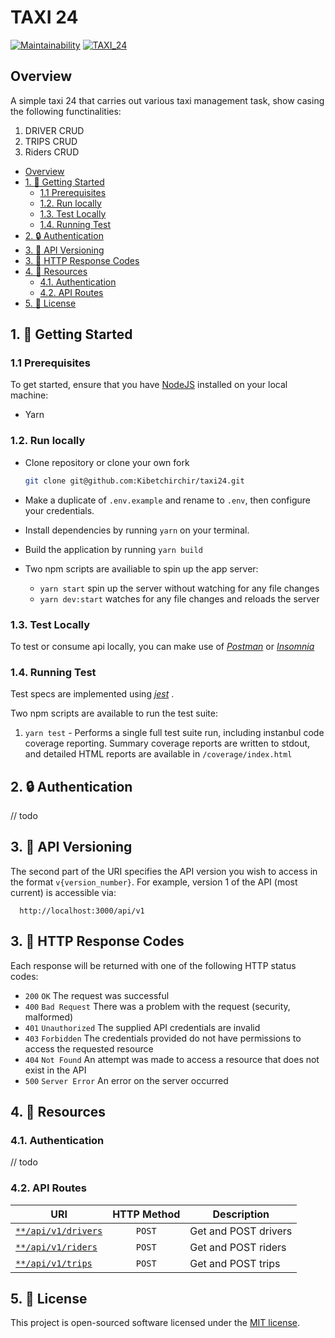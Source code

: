 # TAXI 24
[![Maintainability](https://api.codeclimate.com/v1/badges/fd9ddb7607378ee27d05/maintainability)](https://codeclimate.com/github/Kibetchirchir/taxi24/maintainability)
[![TAXI_24](https://circleci.com/gh/Kibetchirchir/taxi24.svg?style=svg)](https://app.circleci.com/pipelines/github/Kibetchirchir/taxi24)

## Overview

A simple taxi 24 that carries out various taxi management task, show casing the following functinalities:

1. DRIVER CRUD
2. TRIPS CRUD
3. Riders CRUD

<!-- TOC depthFrom:2 -->

- [Overview](#overview)
- [1. :rocket: Getting Started](#1-rocket-getting-started)
  - [1.1 Prerequisites](#11-prerequisites)
  - [1.2. Run locally](#12-run-locally)
  - [1.3. Test Locally](#13-test-locally)
  - [1.4. Running Test](#14-running-test)
- [2. :lock: Authentication](#2-lock-authentication)
- [3. :bookmark: API Versioning](#3-bookmark-api-versioning)
- [3. :green_heart: HTTP Response Codes](#3-green_heart-http-response-codes)
- [4. :bookmark: Resources](#4-bookmark-resources)
  - [4.1. Authentication](#41-authentication)
  - [4.2. API Routes](#42-api-routes)
- [5. :pencil: License](#5-pencil-license)

<!-- /TOC -->

## 1. :rocket: Getting Started

### 1.1 Prerequisites

To get started, ensure that you have [NodeJS](https://nodejs.org/en/download/) installed on your local machine:
- Yarn 

### 1.2. Run locally

- Clone repository or clone your own fork

  ```bash
  git clone git@github.com:Kibetchirchir/taxi24.git
  ```

- Make a duplicate of `.env.example` and rename to `.env`, then configure your credentials.
- Install dependencies by running `yarn` on your terminal.
- Build the application by running `yarn build`
- Two npm scripts are availiable to spin up the app server:
  - `yarn start` spin up the server without watching for any file changes
  - `yarn dev:start` watches for any file changes and reloads the server

### 1.3. Test Locally

To test or consume api locally, you can make use of [_Postman_](https://www.getpostman.com) or [_Insomnia_](https://insomnia.rest/download/)

### 1.4. Running Test

Test specs are implemented using [_jest_](https://jestjs.io) .

Two npm scripts are available to run the test suite:

1. `yarn test` - Performs a single full test suite run, including instanbul code coverage reporting. Summary coverage reports are written to stdout, and detailed HTML reports are available in `/coverage/index.html`

## 2. :lock: Authentication

// todo

## 3. :bookmark: API Versioning

The second part of the URI specifies the API version you wish to access in the format `v{version_number}`.
For example, version 1 of the API (most current) is accessible via:

```http
  http://localhost:3000/api/v1
```

## 3. :green_heart: HTTP Response Codes

Each response will be returned with one of the following HTTP status codes:

- `200` `OK` The request was successful
- `400` `Bad Request` There was a problem with the request (security, malformed)
- `401` `Unauthorized` The supplied API credentials are invalid
- `403` `Forbidden` The credentials provided do not have permissions to access the requested resource
- `404` `Not Found` An attempt was made to access a resource that does not exist in the API
- `500` `Server Error` An error on the server occurred

## 4. :bookmark: Resources

### 4.1. Authentication

// todo

### 4.2. API Routes

| URI                                                           | HTTP Method | Description              |
| ------------------------------------------------------------- | :---------: | ------------------------ |
| [<code>**/api/v1/drivers](/docs/POST_thumbnail.md) |   `POST`    | Get and POST drivers |
| [<code>**/api/v1/riders](/docs/POST_jsonpatch.md) |   `POST`    | Get and POST riders     |
| [<code>**/api/v1/trips](/docs/POST_jsonpatch.md) |   `POST`    | Get and POST trips     |

## 5. :pencil: License

This project is open-sourced software licensed under the [MIT license](https://opensource.org/licenses/MIT).


